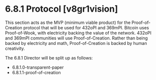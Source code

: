 # 6.8.1 Protocol [v8gr1vision]
This section acts as the MVP (minimum viable product) for the Proof-of-Creation protocol that will be used for 432oPI and 369mPI. Bitcoin uses Proof-of-Wook, with electricity backing the value of the network. 432oPI and 369mPI communities will use Proof-of-Creation. Rather than being backed by electricity and math, Proof-of-Creation is backed by human creativity.

The 6.8.1 Director will be split up as follows:
- 6.8.1.0-transparent-paper
- 6.8.1.1-proof-of-creation
